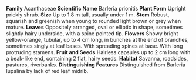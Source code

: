  **Family** Acanthaceae **Scientific Name** Barleria prionitis **Plant Form** Upright prickly shrub. **Size** Up to 1.8 m tall, usually under 1 m. **Stem** Robust, squarish and greenish when young to rounded light brown or grey when mature. **Leaves** Oppositely arranged, oval or elliptic in shape, sometimes slightly hairy underside, with a spine pointed tip. **Flowers** Showy bright yellow-orange, tubular, up to 4 cm long, in bunches at the end of branches, sometimes singly at leaf bases. With spreading spines at base. With long protruding stamens. **Fruit and Seeds** Hairless capsules up to 2 cm long with a beak-like end, containing 2 flat, hairy seeds. **Habitat** Savanna, roadsides, pastures, riverbanks. **Distinguishing Features** Distinguished from Barleria lupalina by lack of red leaf midrib.  